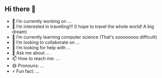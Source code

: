 ## Hi there 👋

- 🔭 I’m currently working on ...
- 👀 I’m interested in travelling!!! (I hope to travel the whole world! A big dream)
- 🌱 I’m currently learning computer science (That's soooooooo difficult)
- 👯 I’m looking to collaborate on ...
- 🤔 I’m looking for help with ...
- 💬 Ask me about ...
- 📫 How to reach me: ...
- 😄 Pronouns: ...
- ⚡ Fun fact: ...

